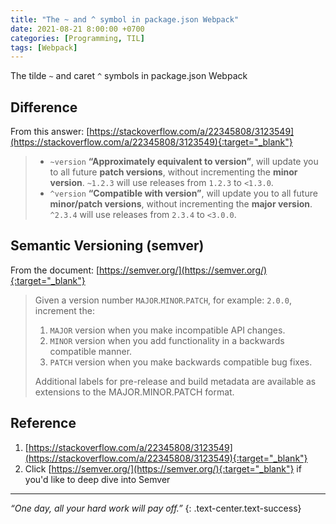 ```yaml
---
title: "The ~ and ^ symbol in package.json Webpack"
date: 2021-08-21 8:00:00 +0700
categories: [Programming, TIL]
tags: [Webpack]
---
```

The tilde `~` and caret `^` symbols in package.json Webpack
<!--more-->

## Difference
From this answer: [https://stackoverflow.com/a/22345808/3123549](https://stackoverflow.com/a/22345808/3123549){:target="_blank"}
> -   `~version`  **“Approximately equivalent to version”**, will update you to all future **patch versions**, without incrementing the **minor version**.  `~1.2.3`  will use releases from `1.2.3` to `<1.3.0`.
> -   `^version`  **“Compatible with version”**, will update you to all future **minor/patch versions**, without incrementing the **major version**.  `^2.3.4`  will use releases from `2.3.4` to `<3.0.0`.

## Semantic Versioning (semver)
From the document: [https://semver.org/](https://semver.org/){:target="_blank"}

> Given a version number `MAJOR`.`MINOR`.`PATCH`, for example: `2.0.0`, increment the:
> 1. `MAJOR` version when you make incompatible API changes.
> 2. `MINOR` version when you add functionality in a backwards compatible manner.
> 3. `PATCH` version when you make backwards compatible bug fixes.
>
> Additional labels for pre-release and build metadata are available as extensions to the MAJOR.MINOR.PATCH format.

## Reference
1. [https://stackoverflow.com/a/22345808/3123549](https://stackoverflow.com/a/22345808/3123549){:target="_blank"}
2. Click [https://semver.org/](https://semver.org/){:target="_blank"} if you'd like to deep dive into Semver

___
*“One day, all your hard work will pay off.”*
{: .text-center.text-success}
